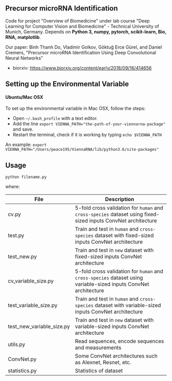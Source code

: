 ## Precursor microRNA Identification

Code for project "Overview of Biomedicine" under lab course "Deep Learning for Computer Vision and Biomedicine" - Technical University of Munich, Germany. Depends on **Python 3, numpy, pytorch, scikit-learn, Bio, RNA, matplotlib**.

Our paper: Binh Thanh Do, Vladimir Golkov, Göktuğ Erce Gürel, and Daniel Cremers, "Precursor microRNA Identification Using Deep Convolutional Neural Networks"

* biorxiv: https://www.biorxiv.org/content/early/2018/09/16/414656

## Setting up the Environmental Variable

#### Ubuntu/Mac OSX
To set up the environmental variable in Mac OSX, follow the steps:
- Open `~/.bash_profile` with a text editor.
- Add the line `export VIENNA_PATH="the-path-of-your-viennarna-package"` and save.
- Restart the terminal, check if it is working by typing `echo $VIENNA_PATH`

An example: `export VIENNA_PATH="/Users/peace195/ViennaRNA/lib/python3.6/site-packages"`

## Usage
	
	python filename.py

where:

File | Description
-----|------------
cv.py| 5-fold cross validation for `human` and `cross-species` dataset using fixed-sized inputs ConvNet architecture
test.py | Train and test in `human` and `cross-species` dataset with fixed-sized inputs ConvNet architecture
test_new.py| Train and test in `new` dataset with fixed-sized inputs ConvNet architecture
cv_variable_size.py| 5-fold cross validation for `human` and `cross-species` dataset using variable-sized inputs ConvNet architecture
test_variable_size.py| Train and test in `human` and `cross-species` dataset with variable-sized inputs ConvNet architecture
test_new_variable_size.py| Train and test in `new` dataset with variable-sized inputs ConvNet architecture
utils.py| Read sequences, encode sequences and measurements
ConvNet.py| Some ConvNet architectures such as Alexnet, Resnet, etc.
statistics.py| Statistics of dataset
